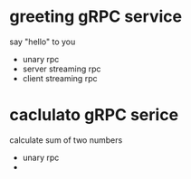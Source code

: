# greeting gRPC service
say "hello" to you
- unary rpc
- server streaming rpc
- client streaming rpc

# caclulato gRPC serice
calculate sum of two numbers
- unary rpc
- 